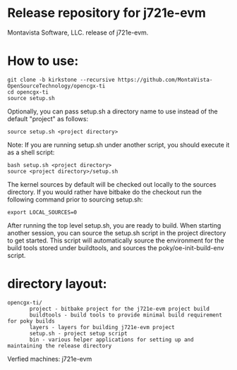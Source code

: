 # Release repository for j721e-evm

Montavista Software, LLC. release of j721e-evm. 

How to use:
==========
```
git clone -b kirkstone --recursive https://github.com/MontaVista-OpenSourceTechnology/opencgx-ti
cd opencgx-ti
source setup.sh
```
Optionally, you can pass setup.sh a directory name to use instead of the
default "project" as follows:

```
source setup.sh <project directory>
```
Note: If you are running setup.sh under another script, you should execute it
as a shell script:

```
bash setup.sh <project directory>
source <project directory>/setup.sh
```
The kernel sources by default will be checked out locally to the sources
directory. If you would rather have bitbake do the checkout run the following
command prior to sourcing setup.sh:

```
export LOCAL_SOURCES=0
```

After running the top level setup.sh, you are ready to build. When starting
another session, you can source the setup.sh script in the project directory
to get started. This script will automatically source the environment for
the build tools stored under buildtools, and sources the 
poky/oe-init-build-env script.

directory layout:
================
```
opencgx-ti/
       project - bitbake project for the j721e-evm project build
       buildtools - build tools to provide minimal build requirement for poky builds
       layers - layers for building j721e-evm project
       setup.sh - project setup script
       bin - various helper applications for setting up and maintaining the release directory
```

Verfied machines: j721e-evm 
